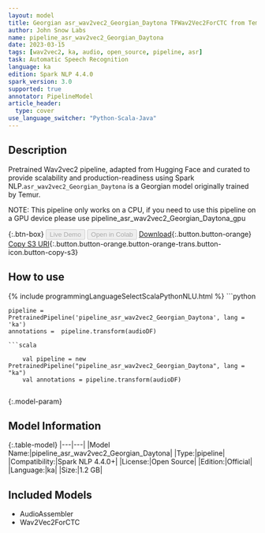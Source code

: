 ```yaml
---
layout: model
title: Georgian asr_wav2vec2_Georgian_Daytona TFWav2Vec2ForCTC from Temur
author: John Snow Labs
name: pipeline_asr_wav2vec2_Georgian_Daytona
date: 2023-03-15
tags: [wav2vec2, ka, audio, open_source, pipeline, asr]
task: Automatic Speech Recognition
language: ka
edition: Spark NLP 4.4.0
spark_version: 3.0
supported: true
annotator: PipelineModel
article_header:
  type: cover
use_language_switcher: "Python-Scala-Java"
---
```


## Description

Pretrained Wav2vec2  pipeline, adapted from Hugging Face and curated to provide scalability and production-readiness using Spark NLP.`asr_wav2vec2_Georgian_Daytona` is a Georgian model originally trained by Temur.

NOTE: This pipeline only works on a CPU, if you need to use this pipeline on a GPU device please use pipeline_asr_wav2vec2_Georgian_Daytona_gpu

{:.btn-box}
<button class="button button-orange" disabled>Live Demo</button>
<button class="button button-orange" disabled>Open in Colab</button>
[Download](https://s3.amazonaws.com/auxdata.johnsnowlabs.com/public/models/pipeline_asr_wav2vec2_Georgian_Daytona_ka_4.4.0_3.0_1678911429279.zip){:.button.button-orange}
[Copy S3 URI](s3://auxdata.johnsnowlabs.com/public/models/pipeline_asr_wav2vec2_Georgian_Daytona_ka_4.4.0_3.0_1678911429279.zip){:.button.button-orange.button-orange-trans.button-icon.button-copy-s3}

## How to use



<div class="tabs-box" markdown="1">
{% include programmingLanguageSelectScalaPythonNLU.html %}
```python

    pipeline = PretrainedPipeline('pipeline_asr_wav2vec2_Georgian_Daytona', lang = 'ka')
    annotations =  pipeline.transform(audioDF)
    
```
```scala

    val pipeline = new PretrainedPipeline("pipeline_asr_wav2vec2_Georgian_Daytona", lang = "ka")
    val annotations = pipeline.transform(audioDF)
    
```
</div>

{:.model-param}
## Model Information

{:.table-model}
|---|---|
|Model Name:|pipeline_asr_wav2vec2_Georgian_Daytona|
|Type:|pipeline|
|Compatibility:|Spark NLP 4.4.0+|
|License:|Open Source|
|Edition:|Official|
|Language:|ka|
|Size:|1.2 GB|

## Included Models

- AudioAssembler
- Wav2Vec2ForCTC